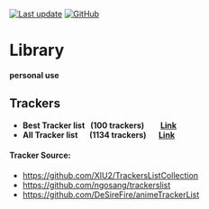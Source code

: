 [![Last update](https://img.shields.io/badge/Last%20update-2023/08/06-%232ea043?style=flat-square&logo=github)](#)
[![GitHub](https://img.shields.io/github/license/BoxMiao007/Library?style=flat-square&color=blue&logo=github)](https://raw.githubusercontent.com/BoxMiao007/Library/main/LICENSE)

# Library
**personal use**

## Trackers

* **Best Tracker list &nbsp; (100 trackers)** &nbsp;&emsp;&ensp;**[Link](https://raw.githubusercontent.com/BoxMiao007/Library/main/Trackers/trackers_best.txt)**
* **All Tracker list &emsp; (1134 trackers)**&nbsp;&emsp; **[Link](https://raw.githubusercontent.com/BoxMiao007/Library/main/Trackers/trackers.txt)**

#### Tracker Source:
* https://github.com/XIU2/TrackersListCollection
* https://github.com/ngosang/trackerslist
* https://github.com/DeSireFire/animeTrackerList
